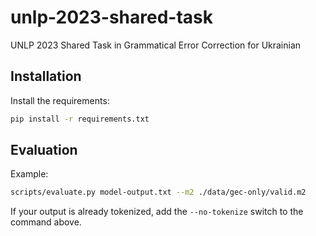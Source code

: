 # unlp-2023-shared-task
UNLP 2023 Shared Task in Grammatical Error Correction for Ukrainian


## Installation

Install the requirements:

```bash
pip install -r requirements.txt
```


## Evaluation

Example:

```bash
scripts/evaluate.py model-output.txt --m2 ./data/gec-only/valid.m2
```

If your output is already tokenized, add the `--no-tokenize` switch to the
command above.


